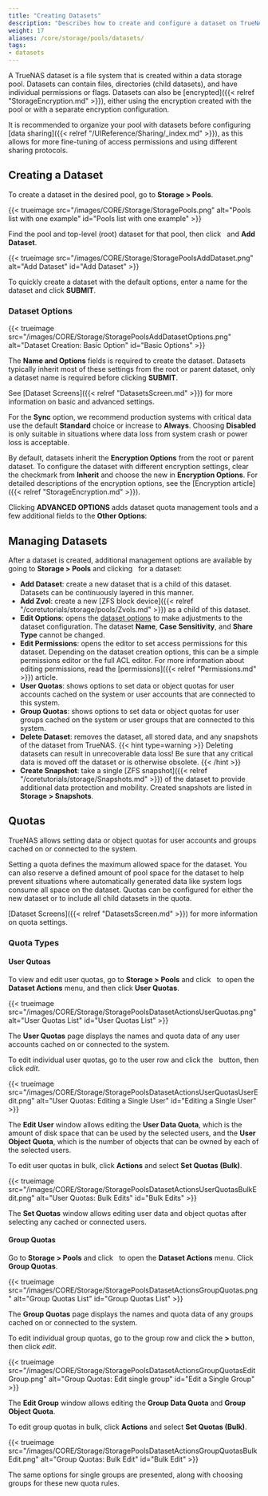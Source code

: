 ```yaml
---
title: "Creating Datasets"
description: "Describes how to create and configure a dataset on TrueNAS CORE."
weight: 17
aliases: /core/storage/pools/datasets/
tags:
- datasets
---
```


A TrueNAS dataset is a file system that is created within a data storage pool.
Datasets can contain files, directories (child datasets), and have individual permissions or flags.
Datasets can also be [encrypted]({{< relref "StorageEncryption.md" >}}), either using the encryption created with the pool or with a separate encryption configuration.

It is recommended to organize your pool with datasets before configuring [data sharing]({{< relref "/UIReference/Sharing/_index.md" >}}), as this allows for more fine-tuning of access permissions and using different sharing protocols.

## Creating a Dataset

To create a dataset in the desired pool, go to **Storage > Pools**.

{{< trueimage src="/images/CORE/Storage/StoragePools.png" alt="Pools list with one example" id="Pools list with one example" >}}

Find the pool and top-level (root) dataset for that pool, then click <i class="fa fa-ellipsis-v" aria-hidden="true" title="Options"></i>&nbsp; and **Add Dataset**.

{{< trueimage src="/images/CORE/Storage/StoragePoolsAddDataset.png" alt="Add Dataset" id="Add Dataset" >}}

To quickly create a dataset with the default options, enter a name for the dataset and click **SUBMIT**.

### Dataset Options

{{< trueimage src="/images/CORE/Storage/StoragePoolsAddDatasetOptions.png" alt="Dataset Creation: Basic Option" id="Basic Options" >}}

The **Name and Options** fields is required to create the dataset.
Datasets typically inherit most of these settings from the root or parent dataset, only a dataset name is required before clicking **SUBMIT**.

See [Dataset Screens]({{< relref "DatasetsScreen.md" >}}) for more information on basic and advanced settings.

For the **Sync** option, we recommend production systems with critical data use the default **Standard** choice or increase to **Always**.
Choosing **Disabled** is only suitable in situations where data loss from system crash or power loss is acceptable.

By default, datasets inherit the **Encryption Options** from the root or parent dataset.
To configure the dataset with different encryption settings, clear the checkmark from **Inherit** and choose the new in **Encryption Options**.
For detailed descriptions of the encryption options, see the [Encryption article]({{< relref "StorageEncryption.md" >}}).

Clicking **ADVANCED OPTIONS** adds dataset quota management tools and a few additional fields to the **Other Options**:

## Managing Datasets

After a dataset is created, additional management options are available by going to **Storage > Pools** and clicking <i class="fa fa-ellipsis-v" aria-hidden="true" title="Options"></i>&nbsp; for a dataset:

* **Add Dataset**: create a new dataset that is a child of this dataset.
  Datasets can be continuously layered in this manner.
* **Add Zvol**: create a new [ZFS block device]({{< relref "/coretutorials/storage/pools/Zvols.md" >}}) as a child of this dataset.
* **Edit Options**: opens the [dataset options](#dataset-options) to make adjustments to the dataset configuration.
  The dataset **Name**, **Case Sensitivity**, and **Share Type** cannot be changed.
* **Edit Permissions**: opens the editor to set access permissions for this dataset.
  Depending on the dataset creation options, this can be a simple permissions editor or the full ACL editor. For more information about editing permissions, read the [permissions]({{< relref "Permissions.md" >}}) article.
* **User Quotas**: shows options to set data or object quotas for user accounts cached on the system or user accounts that are connected to this system.
* **Group Quotas**: shows options to set data or object quotas for user groups cached on the system or user groups that are connected to this system. 
* **Delete Dataset**: removes the dataset, all stored data, and any snapshots of the dataset from TrueNAS.
  {{< hint type=warning >}}
  Deleting datasets can result in unrecoverable data loss!
  Be sure that any critical data is moved off the dataset or is otherwise obsolete.
  {{< /hint >}}
* **Create Snapshot**: take a single [ZFS snapshot]({{< relref "/coretutorials/storage/Snapshots.md" >}}) of the dataset to provide additional data protection and mobility.
  Created snapshots are listed in **Storage > Snapshots**.

## Quotas

TrueNAS allows setting data or object quotas for user accounts and groups cached on or connected to the system.

Setting a quota defines the maximum allowed space for the dataset.
You can also reserve a defined amount of pool space for the dataset to help prevent situations where automatically generated data like system logs consume all space on the dataset.
Quotas can be configured for either the new dataset or to include all child datasets in the quota.

[Dataset Screens]({{< relref "DatasetsScreen.md" >}}) for more information on quota settings.

### Quota Types

#### User Qutoas
To view and edit user quotas, go to **Storage > Pools** and click <i class="fa fa-ellipsis-v" aria-hidden="true" title="Options"></i>&nbsp; to open the **Dataset Actions** menu, and then click **User Quotas**.

{{< trueimage src="/images/CORE/Storage/StoragePoolsDatasetActionsUserQuotas.png" alt="User Quotas List" id="User Quotas List" >}}

The **User Quotas** page displays the names and quota data of any user accounts cached on or connected to the system.

To edit individual user quotas, go to the user row and click the <i class="fa fa-ellipsis-v" aria-hidden="true" title="Options"></i>&nbsp; button, then click <i class="material-icons" aria-hidden="true" title="edit">edit</i>.

{{< trueimage src="/images/CORE/Storage/StoragePoolsDatasetActionsUserQuotasUserEdit.png" alt="User Quotas: Editing a Single User" id="Editing a Single User" >}}

The **Edit User** window allows editing the **User Data Quota**, which is the amount of disk space that can be used by the selected users, and the **User Object Quota**, which is the number of objects that can be owned by each of the selected users.

To edit user quotas in bulk, click **Actions** and select **Set Quotas (Bulk)**.

{{< trueimage src="/images/CORE/Storage/StoragePoolsDatasetActionsUserQuotasBulkEdit.png" alt="User Quotas: Bulk Edits" id="Bulk Edits" >}}

The **Set Quotas** window allows editing user data and object quotas after selecting any cached or connected users.

#### Group Quotas

Go to **Storage > Pools** and click <i class="fa fa-ellipsis-v" aria-hidden="true" title="Options"></i>&nbsp; to open the **Dataset Actions** menu.
Click **Group Quotas**.

{{< trueimage src="/images/CORE/Storage/StoragePoolsDatasetActionsGroupQuotas.png" alt="Group Quotas List" id="Group Quotas List" >}}

The **Group Quotas** page displays the names and quota data of any groups cached on or connected to the system.

To edit individual group quotas, go to the group row and click the **>** button, then click <i class="material-icons" aria-hidden="true" title="edit">edit</i>.

{{< trueimage src="/images/CORE/Storage/StoragePoolsDatasetActionsGroupQuotasEditGroup.png" alt="Group Quotas: Edit single group" id="Edit a Single Group" >}}

The **Edit Group** window allows editing the **Group Data Quota** and **Group Object Quota**.

To edit group quotas in bulk, click **Actions** and select **Set Quotas (Bulk)**.

{{< trueimage src="/images/CORE/Storage/StoragePoolsDatasetActionsGroupQuotasBulkEdit.png" alt="Group Quotas: Bulk Edit" id="Bulk Edit" >}}

The same options for single groups are presented, along with choosing groups for these new quota rules.
